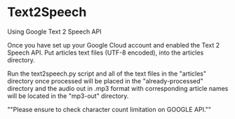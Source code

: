 # Text2Speech
 Using Google Text 2 Speech API


Once you have set up your Google Cloud account and enabled the Text 2 Speech API.
Put articles text files (UTF-8 encoded), into the articles directory.

Run the text2speech.py script and all of the text files in the "articles" directory once processed will be placed in the "already-processed" directory and the audio out in .mp3 format with corresponding article names will be located in the "mp3-out" directory.

""Please ensure to check character count limitation on GOOGLE API.""
